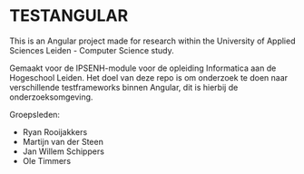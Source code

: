 # TESTANGULAR

This is an Angular project made for research within the University of Applied Sciences Leiden - Computer Science study. 

Gemaakt voor de IPSENH-module voor de opleiding Informatica aan de Hogeschool Leiden.
Het doel van deze repo is om onderzoek te doen naar verschillende testframeworks binnen Angular, dit is hierbij de onderzoeksomgeving.

Groepsleden:
- Ryan Rooijakkers
- Martijn van der Steen
- Jan Willem Schippers
- Ole Timmers
